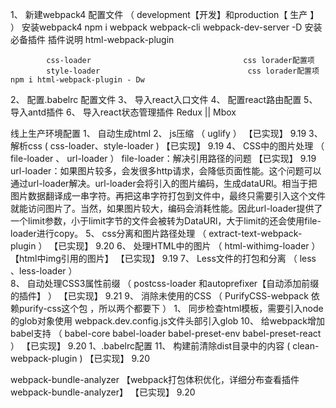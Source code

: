 1、 新建webpack4 配置文件 （ development【开发】和production【 生产 】  ）
    安装webpack4 
        npm i webpack webpack-cli webpack-dev-server -D
    安装必备插件
        插件说明
            html-webpack-plugin

            css-loader                                  css lorader配置项
            style-loader                                 css lorader配置项
    npm i html-webpack-plugin - Dw
2、 配置.babelrc 配置文件
3、 导入react入口文件
4、 配置react路由配置
5、 导入antd插件
6、 导入react状态管理插件 Redux || Mbox
 

线上生产环境配置
1、 自动生成html
2、 js压缩  （ uglify ）                                                                        【已实现】   9.19
3、 解析css ( css-loader、style-loader )                                                        【已实现】   9.19
4、 CSS中的图片处理  （ file-loader 、 url-loader ） file-loader：解决引用路径的问题                 【已实现】   9.19
    url-loader：如果图片较多，会发很多http请求，会降低页面性能。这个问题可以通过url-loader解决。url-loader会将引入的图片编码，生成dataURl。相当于把图片数据翻译成一串字符。再把这串字符打包到文件中，最终只需要引入这个文件就能访问图片了。当然，如果图片较大，编码会消耗性能。因此url-loader提供了一个limit参数，小于limit字节的文件会被转为DataURl，大于limit的还会使用file-loader进行copy。
5、 css分离和图片路径处理 （ extract-text-webpack-plugin ）                                         【已实现】   9.20
6、 处理HTML中的图片 （ html-withimg-loader ）【html中img引用的图片】                                   【已实现】   9.19
7、 Less文件的打包和分离 （ less 、less-loader ）           
8、 自动处理CSS3属性前缀 （ postcss-loader 和autoprefixer【自动添加前缀的插件】 ）                      【已实现】   9.21
9、 消除未使用的CSS  （ PurifyCSS-webpack 依赖purify-css这个包 ，所以两个都要下 ）
        1、 同步检查html模板，需要引入node的glob对象使用  webpack.dev.config.js文件头部引入glob
10、 给webpack增加babel支持  （ babel-core babel-loader babel-preset-env babel-preset-react ）      【已实现】   9.20
    1、.babelrc配置
11、 构建前清除dist目录中的内容 ( clean-webpack-plugin )                                                【已实现】   9.20


webpack-bundle-analyzer 【webpack打包体积优化，详细分布查看插件 webpack-bundle-analyzer】              【已实现】    9.20